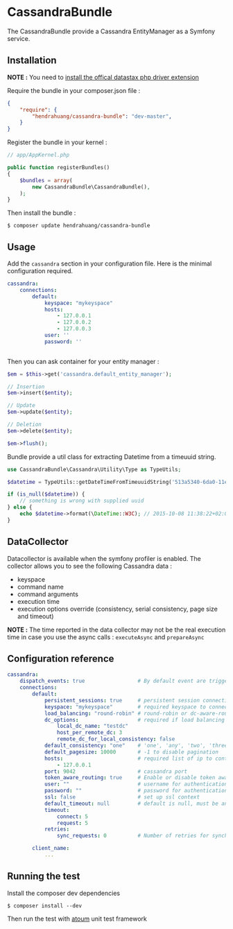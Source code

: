 # CassandraBundle

The CassandraBundle provide a Cassandra EntityManager as a Symfony service.

## Installation

**NOTE :** You need to [install the offical datastax php driver extension](https://github.com/datastax/php-driver)


Require the bundle in your composer.json file :

```json
{
    "require": {
        "hendrahuang/cassandra-bundle": "dev-master",
    }
}
```

Register the bundle in your kernel :

```php
// app/AppKernel.php

public function registerBundles()
{
    $bundles = array(
        new CassandraBundle\CassandraBundle(),
    );
}
```

Then install the bundle :

```shell
$ composer update hendrahuang/cassandra-bundle
```

## Usage

Add the `cassandra` section in your configuration file. Here is the minimal configuration required. 

```yaml
cassandra:
    connections:
        default:
            keyspace: "mykeyspace"
            hosts:
                - 127.0.0.1
                - 127.0.0.2
                - 127.0.0.3
            user: ''
            password: ''
        
```

Then you can ask container for your entity manager :

```php
$em = $this->get('cassandra.default_entity_manager');

// Insertion
$em->insert($entity);

// Update
$em->update($entity);

// Deletion
$em->delete($entity);

$em->flush();
```

Bundle provide a util class for extracting Datetime from a timeuuid string. 

```php
use CassandraBundle\Cassandra\Utility\Type as TypeUtils;

$datetime = TypeUtils::getDateTimeFromTimeuuidString('513a5340-6da0-11e5-815e-93ec150e89fd');

if (is_null($datetime)) {
    // something is wrong with supplied uuid
} else {
    echo $datetime->format(\DateTime::W3C); // 2015-10-08 11:38:22+02:00
}
```

## DataCollector

Datacollector is available when the symfony profiler is enabled. The collector allows you to see the following Cassandra data :

- keyspace
- command name
- command arguments
- execution time
- execution options override (consistency, serial consistency, page size and timeout)

**NOTE :** The time reported in the data collector may not be the real execution time in case you use the async calls : `executeAsync` and `prepareAsync`

## Configuration reference

```yaml
cassandra:
    dispatch_events: true                 # By default event are triggered on each cassandra command
    connections:
        default:
            persistent_sessions: true     # persistent session connection 
            keyspace: "mykeyspace"        # required keyspace to connect
            load_balancing: "round-robin" # round-robin or dc-aware-round-robin
            dc_options:                   # required if load balancing is set to dc-aware-round-robin
                local_dc_name: "testdc"
                host_per_remote_dc: 3
                remote_dc_for_local_consistency: false
            default_consistency: "one"    # 'one', 'any', 'two', 'three', 'quorum', 'all', 'local_quorum', 'each_quorum', 'serial', 'local_serial', 'local_one'
            default_pagesize: 10000       # -1 to disable pagination
            hosts:                        # required list of ip to contact
                - 127.0.0.1
            port: 9042                    # cassandra port
            token_aware_routing: true     # Enable or disable token aware routing
            user: ""                      # username for authentication
            password: ""                  # password for authentication
            ssl: false                    # set up ssl context
            default_timeout: null         # default is null, must be an integer if set
            timeout:
                connect: 5 
                request: 5 
            retries:
                sync_requests: 0          # Number of retries for synchronous requests. Default is 0, must be an integer if set

        client_name:
            ...
```

## Running the test

Install the composer dev dependencies

```shell
$ composer install --dev
```

Then run the test with [atoum](https://github.com/atoum/atoum) unit test framework
